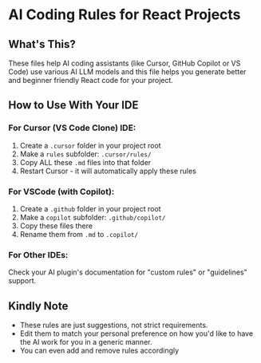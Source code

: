 # AI Coding Rules for React Projects

## What's This?
These files help AI coding assistants (like Cursor, GitHub Copilot or VS Code) use various AI LLM models and this file helps you generate better and beginner friendly React code for your project. 

## How to Use With Your IDE

### For Cursor (VS Code Clone) IDE:
1. Create a `.cursor` folder in your project root
2. Make a `rules` subfolder: `.cursor/rules/`
3. Copy ALL these `.md` files into that folder
4. Restart Cursor - it will automatically apply these rules

### For VSCode (with Copilot):
1. Create a `.github` folder in your project root
2. Make a `copilot` subfolder: `.github/copilot/`
3. Copy these files there
4. Rename them from `.md` to `.copilot/`

### For Other IDEs:
Check your AI plugin's documentation for "custom rules" or "guidelines" support.

## Kindly Note 
- These rules are just suggestions, not strict requirements.
- Edit them to match your personal preference on how you'd like to have the AI work for you in a generic manner.
- You can even add and remove rules accordingly
